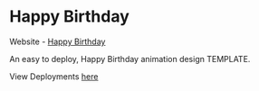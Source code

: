 # Happy Birthday

Website - [Happy Birthday]([https:](https://anugrahiyyan.github.io/hbd/))

An easy to deploy, Happy Birthday animation design TEMPLATE.

View Deployments [here]()
